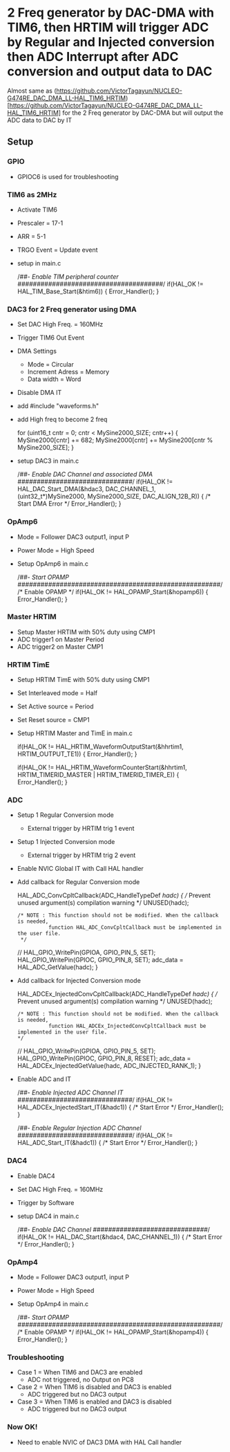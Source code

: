 # 2 Freq generator by DAC-DMA with TIM6, then HRTIM will trigger ADC by Regular and Injected conversion then ADC Interrupt after ADC conversion and output data to DAC

Almost same as (https://github.com/VictorTagayun/NUCLEO-G474RE_DAC_DMA_LL-HAL_TIM6_HRTIM)[https://github.com/VictorTagayun/NUCLEO-G474RE_DAC_DMA_LL-HAL_TIM6_HRTIM] for the 2 Freq generator by DAC-DMA but will output the ADC data to DAC by IT  

## Setup

### GPIO  

* GPIOC6 is used for troubleshooting  

### TIM6 as 2MHz

* Activate TIM6
* Prescaler = 17-1  
* ARR = 5-1
* TRGO Event = Update event
* setup in main.c 

	/*##- Enable TIM peripheral counter ######################################*/
	if(HAL_OK != HAL_TIM_Base_Start(&htim6))
	{
		Error_Handler();
	}

### DAC3 for 2 Freq generator using DMA  

* Set DAC High Freq. = 160MHz 
* Trigger TIM6 Out Event
* DMA Settings
	* Mode = Circular
	* Increment Adress = Memory
	* Data width = Word
* Disable DMA IT
* add #include "waveforms.h"
* add High freq to become 2 freq

	for (uint16_t cntr = 0; cntr < MySine2000_SIZE; cntr++)
	{
		MySine2000[cntr] += 682;
		MySine2000[cntr] += MySine200[cntr % MySine200_SIZE];
	}
	
* setup DAC3 in main.c  

	/*##- Enable DAC Channel and associated DMA ##############################*/
	if(HAL_OK != HAL_DAC_Start_DMA(&hdac3, DAC_CHANNEL_1,
				   (uint32_t*)MySine2000, MySine2000_SIZE, DAC_ALIGN_12B_R))
	{
		/* Start DMA Error */
		Error_Handler();
	}

### OpAmp6  

* Mode = Follower DAC3 output1, input P
* Power Mode = High Speed
* Setup OpAmp6 in main.c  

	/*##- Start OPAMP    #####################################################*/
	/* Enable OPAMP */
	if(HAL_OK != HAL_OPAMP_Start(&hopamp6))
	{
		Error_Handler();
	}

### Master HRTIM  

* Setup Master HRTIM with 50% duty using CMP1  
* ADC trigger1 on Master Period  
* ADC trigger2 on Master CMP1  

### HRTIM TimE 

* Setup HRTIM TimE with 50% duty using CMP1  
* Set Interleaved mode = Half
* Set Active source = Period
* Set Reset source = CMP1
* Setup HRTIM Master and TimE in main.c 

	if(HAL_OK != HAL_HRTIM_WaveformOutputStart(&hhrtim1, HRTIM_OUTPUT_TE1))
	{
		Error_Handler();
	}

	if(HAL_OK != HAL_HRTIM_WaveformCounterStart(&hhrtim1, HRTIM_TIMERID_MASTER | HRTIM_TIMERID_TIMER_E))
	{
		Error_Handler();
	}
	
### ADC  

* Setup 1 Regular Conversion mode   
	* External trigger by HRTIM trig 1 event
* Setup 1 Injected Conversion mode   
	* External trigger by HRTIM trig 2 event
* Enable NVIC Global IT with Call HAL handler
* Add callback for Regular Conversion mode  

	HAL_ADC_ConvCpltCallback(ADC_HandleTypeDef *hadc)
	{
	  /* Prevent unused argument(s) compilation warning */
	  UNUSED(hadc);

	  /* NOTE : This function should not be modified. When the callback is needed,
				function HAL_ADC_ConvCpltCallback must be implemented in the user file.
	   */

	//  HAL_GPIO_WritePin(GPIOA, GPIO_PIN_5, SET);
	  HAL_GPIO_WritePin(GPIOC, GPIO_PIN_8, SET);
	  adc_data = HAL_ADC_GetValue(hadc);
	}

* Add callback for Injected Conversion mode  

	HAL_ADCEx_InjectedConvCpltCallback(ADC_HandleTypeDef *hadc)
	{
	  /* Prevent unused argument(s) compilation warning */
	  UNUSED(hadc);

	  /* NOTE : This function should not be modified. When the callback is needed,
				function HAL_ADCEx_InjectedConvCpltCallback must be implemented in the user file.
	  */
	//  HAL_GPIO_WritePin(GPIOA, GPIO_PIN_5, SET);
	  HAL_GPIO_WritePin(GPIOC, GPIO_PIN_8, RESET);
	  adc_data = HAL_ADCEx_InjectedGetValue(hadc, ADC_INJECTED_RANK_1);
	}
	
* Enable ADC and IT  

	/*##- Enable Injected ADC Channel IT ##############################*/
	if(HAL_OK != HAL_ADCEx_InjectedStart_IT(&hadc1))
	{
		/* Start Error */
		Error_Handler();
	}

	/*##- Enable Regular Injection ADC Channel ##############################*/
	if(HAL_OK != HAL_ADC_Start_IT(&hadc1))
	{
		/* Start Error */
		Error_Handler();
	}
	
### DAC4  

* Enable DAC4  
* Set DAC High Freq. = 160MHz 
* Trigger by Software  
* setup DAC4 in main.c  

	/*##- Enable DAC Channel ##############################*/
	if(HAL_OK != HAL_DAC_Start(&hdac4, DAC_CHANNEL_1))
	{
		/* Start Error */
		Error_Handler();
	}
	
### OpAmp4  

* Mode = Follower DAC3 output1, input P
* Power Mode = High Speed
* Setup OpAmp4 in main.c  

	/*##- Start OPAMP    #####################################################*/
	/* Enable OPAMP */
	if(HAL_OK != HAL_OPAMP_Start(&hopamp4))
	{
		Error_Handler();
	}
	
### Troubleshooting

* Case 1 = When TIM6 and DAC3 are enabled
	* ADC not triggered, no Output on PC8
* Case 2 = When TIM6 is disabled and DAC3 is enabled
	* ADC triggered but no DAC3 output
* Case 3 = When TIM6 is enabled and DAC3 is disabled
	* ADC triggered but no DAC3 output
	
### Now OK!

* Need to enable NVIC of DAC3 DMA with HAL Call handler